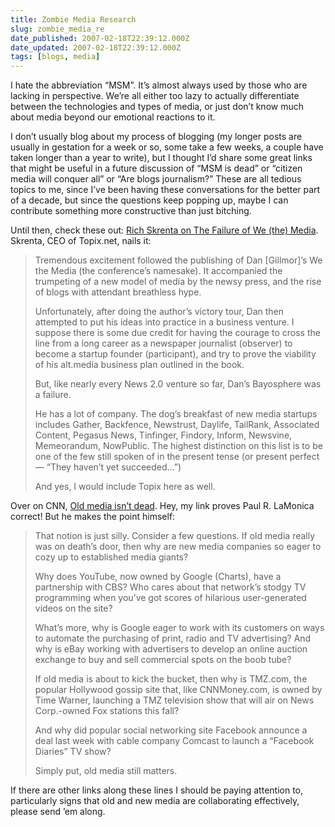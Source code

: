 ```yaml
---
title: Zombie Media Research
slug: zombie_media_re
date_published: 2007-02-18T22:39:12.000Z
date_updated: 2007-02-18T22:39:12.000Z
tags: [blogs, media]
---
```


I hate the abbreviation “MSM”. It’s almost always used by those who are lacking in perspective. We’re all either too lazy to actually differentiate between the technologies and types of media, or just don’t know much about media beyond our emotional reactions to it.

I don’t usually blog about my process of blogging (my longer posts are usually in gestation for a week or so, some take a few weeks, a couple have taken longer than a year to write), but I thought I’d share some great links that might be useful in a future discussion of “MSM is dead” or “citizen media will conquer all” or “Are blogs journalism?” These are all tedious topics to me, since I’ve been having these conversations for the better part of a decade, but since the questions keep popping up, maybe I can contribute something more constructive than just bitching.

Until then, check these out:
[Rich Skrenta on The Failure of We (the) Media](http://www.skrenta.com/2007/02/the_failure_of_we_the_media.html). Skrenta, CEO of Topix.net, nails it:

> Tremendous excitement followed the publishing of Dan [Gillmor]’s We the Media (the conference’s namesake). It accompanied the trumpeting of a new model of media by the newsy press, and the rise of blogs with attendant breathless hype.
> 
> Unfortunately, after doing the author’s victory tour, Dan then attempted to put his ideas into practice in a business venture. I suppose there is some due credit for having the courage to cross the line from a long career as a newspaper journalist (observer) to become a startup founder (participant), and try to prove the viability of his alt.media business plan outlined in the book.
> 
> But, like nearly every News 2.0 venture so far, Dan’s Bayosphere was a failure.
> 
> He has a lot of company. The dog’s breakfast of new media startups includes Gather, Backfence, Newstrust, Daylife, TailRank, Associated Content, Pegasus News, Tinfinger, Findory, Inform, Newsvine, Memeorandum, NowPublic. The highest distinction on this list is to be one of the few still spoken of in the present tense (or present perfect — “They haven’t yet succeeded…”)
> 
> And yes, I would include Topix here as well.

Over on CNN, [Old media isn’t dead](http://money.cnn.com/2007/02/14/commentary/mediabiz/index.htm?postversion=2007021411). Hey, my link proves Paul R. LaMonica correct! But he makes the point himself:

> That notion is just silly. Consider a few questions. If old media really was on death’s door, then why are new media companies so eager to cozy up to established media giants?
> 
> Why does YouTube, now owned by Google (Charts), have a partnership with CBS? Who cares about that network’s stodgy TV programming when you’ve got scores of hilarious user-generated videos on the site?
> 
> What’s more, why is Google eager to work with its customers on ways to automate the purchasing of print, radio and TV advertising? And why is eBay working with advertisers to develop an online auction exchange to buy and sell commercial spots on the boob tube?
> 
> If old media is about to kick the bucket, then why is TMZ.com, the popular Hollywood gossip site that, like CNNMoney.com, is owned by Time Warner, launching a TMZ television show that will air on News Corp.-owned Fox stations this fall?
> 
> And why did popular social networking site Facebook announce a deal last week with cable company Comcast to launch a “Facebook Diaries” TV show?
> 
> Simply put, old media still matters.

If there are other links along these lines I should be paying attention to, particularly signs that old and new media are collaborating effectively, please send ’em along.
